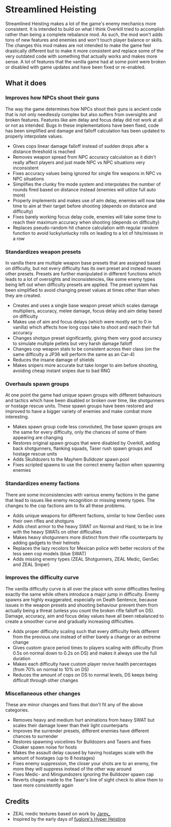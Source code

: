 # Streamlined Heisting

Streamlined Heisting makes a lot of the game's enemy mechanics more consistent. It is intended to build on what I think Overkill tried to accomplish rather than being a complete rebalance mod. As such, the mod won't adds tons of new features and enemies and won't touch player balance or skills. The changes this mod makes are not intended to make the game feel drastically different but to make it more consistent and replace some of the very outdated code with something that actually works and makes more sense. A lot of features that the vanilla game had at some point were broken or disabled with game updates and have been fixed or re-enabled.

## What it does

### Improves how NPCs shoot their guns

The way the game determines how NPCs shoot their guns is ancient code that is not only needlessly complex but also suffers from oversights and broken features. Features like aim delay and focus delay did not work at all or not as intended. Bugs in these implementations have been fixed, code has been simplified and damage and falloff calculation has been updated to properly interpolate values.

- Gives cops linear damage falloff instead of sudden drops after a distance threshold is reached
- Removes weapon spread from NPC accuracy calculation as it didn't really affect players and just made NPC vs NPC situations very inconsistent
- Fixes accuracy values being ignored for single fire weapons in NPC vs NPC situations
- Simplifies the clunky fire mode system and interpolates the number of rounds fired based on distance instead (enemies will utilize full auto more)
- Properly implements and makes use of aim delay, enemies will now take time to aim at their target before shooting (depends on distance and difficulty)
- Fixes barely working focus delay code, enemies will take some time to reach their maximum accuracy when shooting (depends on difficulty)
- Replaces pseudo-random hit chance calculation with regular random function to avoid lucky/unlucky rolls on leading to a lot of hits/misses in a row

### Standardizes weapon presets

In vanilla there are multiple weapon base presets that are assigned based on difficulty, but not every difficulty has its own preset and instead reuses other presets. Presets are further manipulated in different functions which leads to a lot of oversights and inconsistencies, like some enemy types being left out when difficulty presets are applied. The preset system has been simplified to avoid changing preset values at times other than when they are created.

- Creates and uses a single base weapon preset which scales damage multipliers, accuracy, melee damage, focus delay and aim delay based on difficulty
- Makes use of aim and focus delays (which were mostly set to 0 in vanilla) which affects how long cops take to shoot and reach their full accuracy
- Changes shotgun preset significantly, giving them very good accuracy to simulate multiple pellets but very harsh damage falloff
- Changes cop weapon stats to be consistent across their class (on the same difficulty a JP36 will perform the same as an Car-4)
- Reduces the insane damage of shields
- Makes snipers more accurate but take longer to aim before shooting, avoiding cheap instant snipes due to bad RNG

### Overhauls spawn groups

At one point the game had unique spawn groups with different behaviours and tactics which have been disabled or broken over time, like shotgunners or hostage rescue units. These spawn groups have been restored and improved to have a bigger variety of enemies and make combat more interesting.

- Makes spawn group code less convoluted, the base spawn groups are the same for every difficulty, only the chances of some of them appearing are changing
- Restores original spawn groups that were disabled by Overkill, adding back shotgunners, flanking squads, Taser rush spawn groups and hostage rescue units
- Adds Skulldozers to the Mayhem Bulldozer spawn pool
- Fixes scripted spawns to use the correct enemy faction when spawning enemies

### Standardizes enemy factions

There are some inconsistencies with various enemy factions in the game that lead to issues like enemy recognition or missing enemy types. The changes to the cop factions aim to fix all these problems.

- Adds unique weapons for different factions, similar to how GenSec uses their own rifles and shotguns
- Adds chest armor to the heavy SWAT on Normal and Hard, to be in line with the heavy SWATs on other difficulties
- Makes heavy shotgunners more distinct from their rifle counterparts by adding gadgets to their helmets
- Replaces the lazy recolors for Mexican police with better recolors of the less seen cop models (blue SWAT)
- Adds missing enemy types (ZEAL Shotgunners, ZEAL Medic, GenSec and ZEAL Sniper)

### Improves the difficulty curve

The vanilla difficulty curve is all over the place with some difficulties feeling exactly the same while others introduce a major jump in difficulty. Enemy spawns are highly exaggerated, especially on Death Sentence, because issues in the weapon presets and shooting behaviour prevent them from actually being a threat (unless you count the broken rifle falloff on DS). Damage, accuracy, aim and focus delay values have all been rebalanced to create a smoother curve and gradually increasing difficulties.

- Adds proper difficulty scaling such that every difficulty feels different from the previous one instead of either barely a change or an extreme change
- Gives custom grace period times to players scaling with difficulty (from 0.5s on normal down to 0.2s on DS) and makes it always use the full duration
- Makes each difficulty have custom player revive health percentages (from 70% on normal to 10% on DS)
- Reduces the amount of cops on DS to normal levels, DS keeps being difficult through other changes

### Miscellaneous other changes

These are minor changes and fixes that don't fit any of the above categories.

- Removes heavy and medium hurt animations from heavy SWAT but scales their damage lower than their light counterparts
- Improves the surrender presets, different enemies have different chances to surrender
- Restores spawning voicelines for Bulldozers and Tasers and fixes Cloaker spawn noise for hosts
- Makes the assault delay caused by having hostages scale with the amount of hostages (up to 8 hostages)
- Fixes enemy suppression, the closer your shots are to an enemy, the more they will suppress instead of the other way around
- Fixes Medic- and Minigundozers ignoring the Bulldozer spawn cap
- Reverts chages made to the Taser's line of sight check to allow them to tase more consistently again

## Credits

- ZEAL medic textures based on work by [Jarey_](https://modworkshop.net/user/1664)
- Inspired by the early days of [fuglore's Hyper Heisting](https://modworkshop.net/mod/24337)
